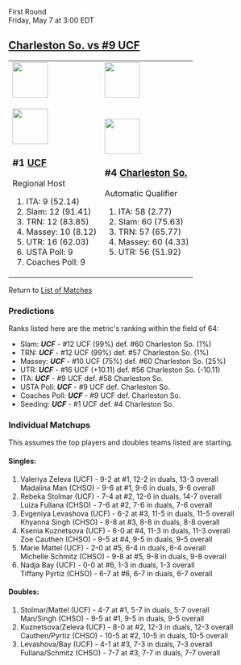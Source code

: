 First Round  
Friday, May 7 at 3:00 EDT
## [Charleston So. vs #9 UCF](https://www.ncaa.com/game/5833651) 

<table>  
<tr><td><a href="../index.md"><img src="https://www.ncaa.com/sites/default/files/images/logos/schools/u/ucf.70.png" width="70" height="70" /></a></td><td><a href="../index.md"><img src="https://www.ncaa.com/sites/default/files/images/logos/schools/c/charleston-so.70.png" width="70" height="70" /></a></td></tr>  
<tr><td>  

<a href="../index.md"><img src="https://www.ncaa.com/sites/default/files/images/logos/schools/u/ucf.70.png" width="70" height="70" /></a>  

<h3>#1 <a href="../index.md">UCF</a></h3>  

Regional Host  

<ol>  
<li>ITA: 9 (52.14)</li>  
<li>Slam: 12 (91.41)</li>  
<li>TRN: 12 (83.85)</li>  
<li>Massey: 10 (8.12)</li>  
<li>UTR: 16 (62.03)</li>  
<li>USTA Poll: 9</li>  
<li>Coaches Poll: 9</li>  
</ol>  

</td><td>  

<a href="../index.md"><img src="https://www.ncaa.com/sites/default/files/images/logos/schools/c/charleston-so.70.png" width="70" height="70" /></a>  

<h3>#4 <a href="../index.md">Charleston So.</a></h3>  

Automatic Qualifier  

<ol>  
<li>ITA: 58 (2.77)</li>  
<li>Slam: 60 (75.63)</li>  
<li>TRN: 57 (65.77)</li>  
<li>Massey: 60 (4.33)</li>  
<li>UTR: 56 (51.92)</li>  
</ol>  

</td></tr></table>  

Return to [List of Matches](../index.md)  

### Predictions  

Ranks listed here are the metric's ranking within the field of 64:  
- Slam: ***UCF*** - #12 UCF (99%) def. #60 Charleston So. (1%)  
- TRN: ***UCF*** - #12 UCF (99%) def. #57 Charleston So. (1%)  
- Massey: ***UCF*** - #10 UCF (75%) def. #60 Charleston So. (25%)  
- UTR: ***UCF*** - #16 UCF (+10.11) def. #56 Charleston So. (-10.11)  
- ITA: ***UCF*** - #9 UCF def. #58 Charleston So.  
- USTA Poll: ***UCF*** - #9 UCF def. Charleston So.  
- Coaches Poll: ***UCF*** - #9 UCF def. Charleston So.  
- Seeding: ***UCF*** - #1 UCF def. #4 Charleston So.  

### Individual Matchups  

This assumes the top players and doubles teams listed are starting.  

#### Singles:  
1. Valeriya Zeleva (UCF) - 9-2 at #1, 12-2 in duals, 13-3 overall  
   Madalina Man (CHSO) - 9-6 at #1, 9-6 in duals, 9-6 overall
2. Rebeka Stolmar (UCF) - 7-4 at #2, 12-6 in duals, 14-7 overall  
   Luiza Fullana (CHSO) - 7-6 at #2, 7-6 in duals, 7-6 overall
3. Evgeniya Levashova (UCF) - 6-2 at #3, 11-5 in duals, 11-5 overall  
   Khyanna Singh (CHSO) - 8-8 at #3, 8-8 in duals, 8-8 overall
4. Ksenia Kuznetsova (UCF) - 6-0 at #4, 11-3 in duals, 11-3 overall  
   Zoe Cauthen (CHSO) - 9-5 at #4, 9-5 in duals, 9-5 overall
5. Marie Mattel (UCF) - 2-0 at #5, 6-4 in duals, 6-4 overall  
   Michelle Schmitz (CHSO) - 9-8 at #5, 9-8 in duals, 9-8 overall
6. Nadja Bay (UCF) - 0-0 at #6, 1-3 in duals, 1-3 overall  
   Tiffany Pyrtiz (CHSO) - 6-7 at #6, 6-7 in duals, 6-7 overall

#### Doubles:  
1. Stolmar/Mattel (UCF) - 4-7 at #1, 5-7 in duals, 5-7 overall  
   Man/Singh (CHSO) - 9-5 at #1, 9-5 in duals, 9-5 overall
2. Kuznetsova/Zeleva (UCF) - 8-0 at #2, 12-3 in duals, 12-3 overall  
   Cauthen/Pyrtiz (CHSO) - 10-5 at #2, 10-5 in duals, 10-5 overall
3. Levashova/Bay (UCF) - 4-1 at #3, 7-3 in duals, 7-3 overall  
   Fullana/Schmitz (CHSO) - 7-7 at #3, 7-7 in duals, 7-7 overall